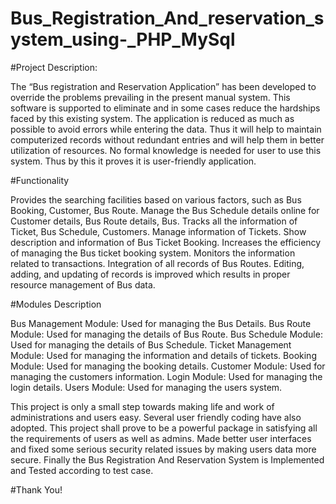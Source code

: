 # Bus_Registration_And_reservation_system_using-_PHP_MySql

#Project Description:

The “Bus registration and Reservation Application” has been developed to override the problems prevailing in the present manual system.
This software is supported to eliminate and in some cases reduce the hardships faced by this existing system.
The application is reduced as much as possible to avoid errors while entering the data. Thus it will help to maintain computerized records without redundant entries and will help them in better utilization of resources.
No formal knowledge is needed for user to use this system. Thus by this it proves it is user-friendly application.

#Functionality

Provides the searching facilities based on various factors, such as Bus Booking, Customer, Bus Route.
Manage the Bus Schedule details online for Customer details, Bus Route details, Bus.
Tracks all the information of Ticket, Bus Schedule, Customers.
Manage information of Tickets.
Show description and information of Bus Ticket Booking.
Increases the efficiency of managing the Bus ticket booking system.
Monitors the information related to transactions.
Integration of all records of Bus Routes.
Editing, adding, and updating of records is improved which results in proper resource management of Bus data.

#Modules Description

Bus Management Module: Used for managing the Bus Details.
Bus Route Module: Used for managing the details of Bus Route.
Bus Schedule Module: Used for managing the details of Bus Schedule.
Ticket Management Module: Used for managing the information and details of tickets.
Booking Module: Used for managing the booking details.
Customer Module: Used for managing the customers information.
Login Module: Used for managing the login details.
Users Module: Used for managing the users system.


This project is only a small step towards making life and work of administrations and users easy.
Several user friendly coding have also adopted.
This project shall prove to be a powerful package in satisfying all the requirements of users as well as admins.
Made better user interfaces and fixed some serious security related issues by making users data more secure.
Finally the Bus Registration And Reservation System is Implemented and Tested according to test case.

#Thank You!





